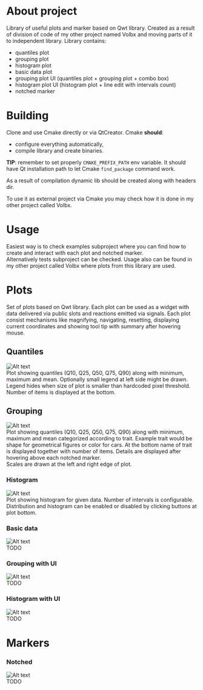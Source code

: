 # About project
 Library of useful plots and marker based on Qwt library. Created as a result of division of code of my other project named Volbx and moving parts of it to independent library. Library contains:  
 + quantiles plot
 + grouping plot
 + histogram plot
 + basic data plot 
 + grouping plot UI (quantiles plot + grouping plot + combo box)
 + histogram plot UI (histogram plot + line edit with intervals count)
 + notched marker
  
# Building
Clone and use Cmake directly or via QtCreator. Cmake **should**:
+ configure everything automatically,
+ compile library and create binaries.

**TIP**: remember to set properly `CMAKE_PREFIX_PATH` env variable. It should have Qt installation path to let Cmake `find_package` command work.  

As a result of compilation dynamic lib should be created along with headers dir.

To use it as external project via Cmake you may check how it is done in my other project called Volbx.

# Usage
Easiest way is to check examples subproject where you can find how to create and interact with each plot and notched marker.  
Alternatively tests subproject can be checked. Usage also can be found in my other project called Volbx where plots from this library are used.

# Plots
Set of plots based on Qwt library. Each plot can be used as a widget with data delivered via public slots and reactions emitted via signals. Each plot consist mechanisms like magnifying, navigating, resetting, displaying current coordinates and showing tool tip with summary after hovering mouse.
## Quantiles
![Alt text](QuantilesPlot.png?raw=true "Quantiles Plot")  
Plot showing quantiles (Q10, Q25, Q50, Q75, Q90) along with minimum, maximum and mean. Optionally small legend at left side might be drawn. Legend hides when size of plot is smaller than hardcoded pixel threshold.   
Number of items is displayed at the bottom.  
## Grouping
![Alt text](GroupingPlot.png?raw=true "Grouping plot")  
Plot showing quantiles (Q10, Q25, Q50, Q75, Q90) along with minimum, maximum and mean categorized according to trait. Example trait would be shape for geometrical figures or color for cars. At the bottom name of trait is displayed together with number of items. Details are displayed after hovering above each notched marker.  
Scales are drawn at the left and right edge of plot.
### Histogram
![Alt text](HistogramPlot.png?raw=true "Histogram plot")  
Plot showing histogram for given data. Number of intervals is configurable. Distribution and histogram can be enabled or disabled by clicking buttons at plot bottom.
### Basic data
![Alt text](BasicDataPlot.png?raw=true "Basic data plot")  
TODO
### Grouping with UI
![Alt text](GroupingPlotUI.png?raw=true "Grouping with UI")  
TODO
### Histogram with UI
![Alt text](QuantilesPlotUI.png?raw=true "Histogram with UI")  
TODO

# Markers
### Notched
![Alt text](NotchedMarker.png?raw=true "Notched marker")  
TODO
